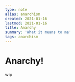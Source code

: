 ```yaml
---
type: note
alias: anarchism
created: 2021-01-16
lastmod: 2021-01-16
title: Anarchy
summary: 'What it means to me'
tags: anarchism
---
```


# Anarchy!

wip
